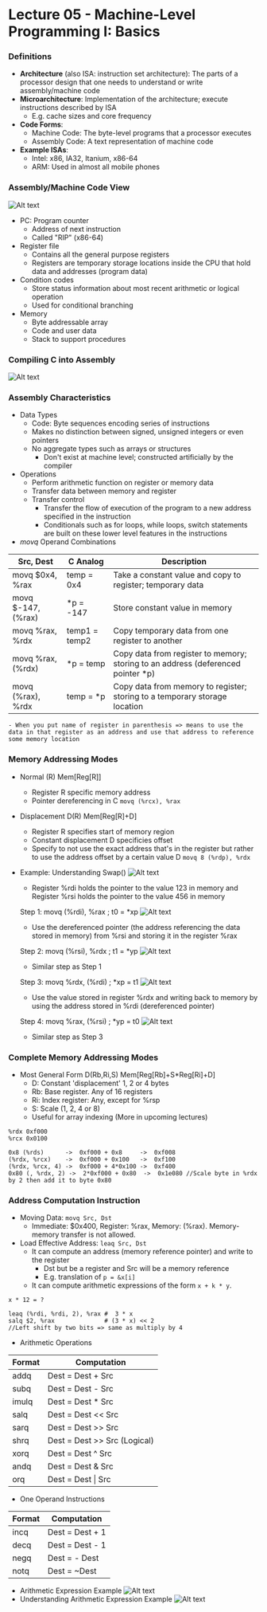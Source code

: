 # Lecture 05 - Machine-Level Programming I: Basics

### Definitions
- **Architecture** (also ISA: instruction set architecture): The parts of a processor design that one needs to understand or write assembly/machine code
- **Microarchitecture**: Implementation of the architecture; execute instructions described by ISA
    - E.g. cache sizes and core frequency
- **Code Forms**: 
    - Machine Code: The byte-level programs that a processor executes
    - Assembly Code: A text representation of machine code
- **Example ISAs**:
    - Intel: x86, IA32, Itanium, x86-64
    - ARM: Used in almost all mobile phones 

### Assembly/Machine Code View
![Alt text](./images/image2.png)
- PC: Program counter
    - Address of next instruction
    - Called "RIP" (x86-64)
- Register file
    - Contains all the general purpose registers
    - Registers are temporary storage locations inside the CPU that hold data and addresses (program data)
- Condition codes
    - Store status information about most recent arithmetic or logical operation
    - Used for conditional branching
- Memory
    - Byte addressable array
    - Code and user data
    - Stack to support procedures

### Compiling C into Assembly
![Alt text](./images/image3.png)

### Assembly Characteristics
- Data Types
    - Code: Byte sequences encoding series of instructions
    - Makes no distinction between signed, unsigned integers or even pointers
    - No aggregate types such as arrays or structures
        - Don't exist at machine level; constructed artificially by the compiler
- Operations
    - Perform arithmetic function on register or memory data
    - Transfer data between memory and register
    - Transfer control
        - Transfer the flow of execution of the program to a new address specified in the instruction
        - Conditionals such as for loops, while loops, switch statements are built on these lower level features in the instructions
- *movq* Operand Combinations

| Src, Dest | C Analog | Description |
| ----------- | ---------- | ----------- |
| movq $0x4, %rax     | temp = 0x4       | Take a constant value and copy to register; temporary data  |
| movq $-147, (%rax)   | *p = -147 | Store constant value in memory  |
| movq %rax, %rdx   | temp1 = temp2  | Copy temporary data from one register to another  |
| movq %rax, (%rdx)   | *p = temp | Copy data from register to memory; storing to an address (deferenced pointer *p)  |
| movq (%rax), %rdx   | temp = *p  | Copy data from memory to register; storing to a temporary storage location  |

    - When you put name of register in parenthesis => means to use the data in that register as an address and use that address to reference some memory location
### Memory Addressing Modes
- Normal (R) Mem[Reg[R]]
    - Register R specific memory address
    - Pointer dereferencing in C
    `movq (%rcx), %rax`
- Displacement D(R) Mem[Reg[R]+D]
    - Register R specifies start of memory region
    - Constant displacement D specificies offset
    - Specify to not use the exact address that's in the register but rather to use the address offset by a certain value D
    `movq 8 (%rdp), %rdx`
- Example: Understanding Swap()
![Alt text](./images/image4.png)
    - Register %rdi holds the pointer to the value 123 in memory and Register %rsi holds the pointer to the value 456 in memory

    Step 1: movq (%rdi), %rax ; t0 = *xp
![Alt text](./images/image5.png)
    - Use the dereferenced pointer (the address referencing the data stored in memory) from %rsi and storing it in the register %rax
    
    Step 2: movq (%rsi), %rdx ; t1 = *yp
![Alt text](./images/image6.png)
    - Similar step as Step 1

    Step 3: movq %rdx, (%rdi) ; *xp = t1
![Alt text](./images/image7.png)
    - Use the value stored in register %rdx and writing back to memory by using the address stored in %rdi (dereferenced pointer)

    Step 4: movq %rax, (%rsi) ; *yp = t0
![Alt text](./images/image8.png)
    - Similar step as Step 3

### Complete Memory Addressing Modes   
- Most General Form D(Rb,Ri,S) Mem[Reg[Rb]+S*Reg[Ri]+D]
    - D: Constant 'displacement' 1, 2 or 4 bytes
    - Rb: Base register. Any of 16 registers
    - Ri: Index register: Any, except for %rsp
    - S: Scale (1, 2, 4 or 8)
    - Useful for array indexing (More in upcoming lectures)

```
%rdx 0xf000
%rcx 0x0100

0x8 (%rds)      ->  0xf000 + 0x8     ->  0xf008
(%rdx, %rcx)    ->  0xf000 + 0x100   ->  0xf100
(%rdx, %rcx, 4) ->  0xf000 + 4*0x100 ->  0xf400
0x80 (, %rdx, 2) ->  2*0xf000 + 0x80  ->  0x1e080 //Scale byte in %rdx by 2 then add it to byte 0x80
```

### Address Computation Instruction
- Moving Data: `movq Src, Dst`
    - Immediate: $0x400, Register: %rax, Memory: (%rax). Memory-memory transfer is not allowed.
- Load Effective Address: `leaq Src, Dst`
    - It can compute an address (memory reference pointer) and write to the register
        - Dst but be a register and Src will be a memory reference
        - E.g. translation of `p = &x[i]`
    - It can compute arithmetic expressions of the form `x + k * y`.
```
x * 12 = ?

leaq (%rdi, %rdi, 2), %rax #  3 * x
salq $2, %rax              # (3 * x) << 2
//Left shift by two bits => same as multiply by 4
```
- Arithmetic Operations

| Format | Computation                  |
| ------ | ---------------------------- |
| addq   | Dest = Dest + Src            |
| subq   | Dest = Dest - Src            |
| imulq  | Dest = Dest * Src            |
| salq   | Dest = Dest << Src           |
| sarq   | Dest = Dest >> Src           |
| shrq   | Dest = Dest >> Src (Logical) |
| xorq   | Dest = Dest ^ Src            |
| andq   | Dest = Dest & Src            |
| orq    | Dest = Dest \| Src           |
- One Operand Instructions

| Format | Computation     |
| ------ | --------------- |
| incq   | Dest = Dest + 1 |
| decq   | Dest = Dest - 1 |
| negq   | Dest = - Dest   |
| notq   | Dest = ~Dest    |
- Arithmetic Expression Example
![Alt text](./images/image9.png)
- Understanding Arithmetic Expression Example
![Alt text](./images/image10.png)